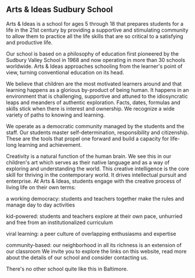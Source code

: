 ## Arts & Ideas Sudbury School

Arts & Ideas is a school for ages 5 through 18 that prepares students for a life in the 21st century by providing a supportive and stimulating community to allow them to practice all the life skills that are so critical to a satisfying and productive life. 




Our school is based on a philosophy of education first pioneered by the Sudbury Valley School in 1968 and now operating in more than 30 schools worldwide. Arts & Ideas approaches schooling from the learner's point of view, turning conventional education on its head.

We believe that children are the most motivated learners around and that learning happens as a glorious by-product of being human. It happens in an environment that is challenging, supportive and attuned to the idiosyncratic leaps and meanders of authentic exploration. Facts, dates, formulas and skills stick when there is interest and ownership. We recognize a wide variety of paths to knowing and learning.

We operate as a democratic community managed by the students and the staff. Our students master self-determination, responsibility and citizenship. These are the tools that propel one forward and build a capacity for life-long learning and achievement.

Creativity is a natural function of the human brain. We see this in our children's art which serves as their native language and as a way of exploring and understanding the world. This creative intelligence is the core skill for thriving in the contemporary world. It drives intellectual pursuit and enterprise. At Arts & Ideas, students engage with the creative process of living life on their own terms:

a working democracy: students and teachers together make the rules and manage day to day activities

kid-powered: students and teachers explore at their own pace, unhurried and free from an institutionalized curriculum

viral learning: a peer culture of overlapping enthusiasms and expertise

community-based: our neighborhood in all its richness is an extension of our classroom
We invite you to explore the links on this website, read more about the details of our school and consider contacting us.

There's no other school quite like this in Baltimore.
